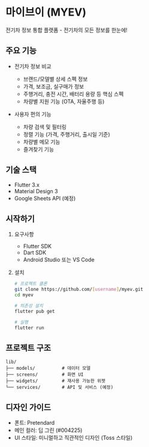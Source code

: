 # 마이브이 (MYEV)

전기차 정보 통합 플랫폼 - 전기차의 모든 정보를 한눈에!

## 주요 기능

- 전기차 정보 비교
  - 브랜드/모델별 상세 스펙 정보
  - 가격, 보조금, 실구매가 정보
  - 주행거리, 충전 시간, 배터리 용량 등 핵심 스펙
  - 차량별 지원 기능 (OTA, 자율주행 등)

- 사용자 편의 기능
  - 차량 검색 및 필터링
  - 정렬 기능 (가격, 주행거리, 출시일 기준)
  - 차량별 메모 기능
  - 즐겨찾기 기능

## 기술 스택

- Flutter 3.x
- Material Design 3
- Google Sheets API (예정)

## 시작하기

1. 요구사항
   - Flutter SDK
   - Dart SDK
   - Android Studio 또는 VS Code

2. 설치
   ```bash
   # 프로젝트 클론
   git clone https://github.com/[username]/myev.git
   cd myev

   # 의존성 설치
   flutter pub get

   # 실행
   flutter run
   ```

## 프로젝트 구조

```
lib/
├── models/          # 데이터 모델
├── screens/         # 화면 UI
├── widgets/         # 재사용 가능한 위젯
└── services/        # API 및 서비스 (예정)
```

## 디자인 가이드

- 폰트: Pretendard
- 메인 컬러: 딥 그린 (#004225)
- UI 스타일: 미니멀하고 직관적인 디자인 (Toss 스타일)
